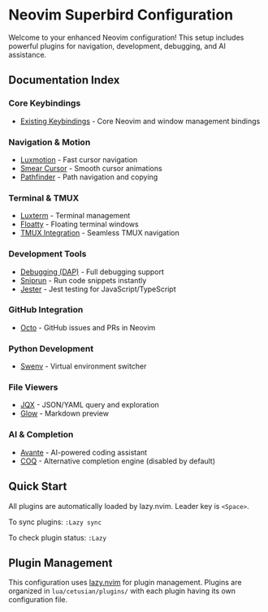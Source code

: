 # Neovim Superbird Configuration

Welcome to your enhanced Neovim configuration! This setup includes powerful plugins for navigation, development, debugging, and AI assistance.

## Documentation Index

### Core Keybindings
- [Existing Keybindings](./existing-keybindings.md) - Core Neovim and window management bindings

### Navigation & Motion
- [Luxmotion](./luxmotion.md) - Fast cursor navigation
- [Smear Cursor](./smear-cursor.md) - Smooth cursor animations
- [Pathfinder](./pathfinder.md) - Path navigation and copying

### Terminal & TMUX
- [Luxterm](./luxterm.md) - Terminal management
- [Floatty](./floatty.md) - Floating terminal windows
- [TMUX Integration](./tmux.md) - Seamless TMUX navigation

### Development Tools
- [Debugging (DAP)](./dap.md) - Full debugging support
- [Sniprun](./sniprun.md) - Run code snippets instantly
- [Jester](./jester.md) - Jest testing for JavaScript/TypeScript

### GitHub Integration
- [Octo](./octo.md) - GitHub issues and PRs in Neovim

### Python Development
- [Swenv](./swenv.md) - Virtual environment switcher

### File Viewers
- [JQX](./jqx.md) - JSON/YAML query and exploration
- [Glow](./glow.md) - Markdown preview

### AI & Completion
- [Avante](./avante.md) - AI-powered coding assistant
- [COQ](./coq.md) - Alternative completion engine (disabled by default)

## Quick Start

All plugins are automatically loaded by lazy.nvim. Leader key is `<Space>`.

To sync plugins: `:Lazy sync`

To check plugin status: `:Lazy`

## Plugin Management

This configuration uses [lazy.nvim](https://github.com/folke/lazy.nvim) for plugin management. Plugins are organized in `lua/cetusian/plugins/` with each plugin having its own configuration file.
